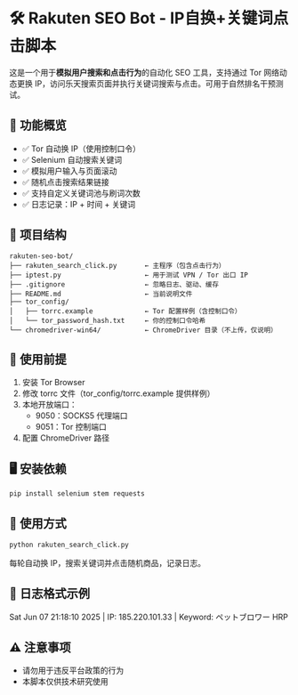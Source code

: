 # 🛠️ Rakuten SEO Bot - IP自换+关键词点击脚本

这是一个用于**模拟用户搜索和点击行为**的自动化 SEO 工具，支持通过 Tor 网络动态更换 IP，访问乐天搜索页面并执行关键词搜索与点击。可用于自然排名干预测试。

## 🎯 功能概览

- ✅ Tor 自动换 IP（使用控制口令）
- ✅ Selenium 自动搜索关键词
- ✅ 模拟用户输入与页面滚动
- ✅ 随机点击搜索结果链接
- ✅ 支持自定义关键词池与刷词次数
- ✅ 日志记录：IP + 时间 + 关键词

## 📁 项目结构

```
rakuten-seo-bot/
├── rakuten_search_click.py       ← 主程序（包含点击行为）
├── iptest.py                     ← 用于测试 VPN / Tor 出口 IP
├── .gitignore                    ← 忽略日志、驱动、缓存
├── README.md                     ← 当前说明文件
├── tor_config/
│   ├── torrc.example             ← Tor 配置样例（含控制口令）
│   └── tor_password_hash.txt     ← 你的控制口令哈希
└── chromedriver-win64/           ← ChromeDriver 目录（不上传，仅说明）
```

## 🧩 使用前提

1. 安装 Tor Browser
2. 修改 torrc 文件（tor_config/torrc.example 提供样例）
3. 本地开放端口：
   - 9050：SOCKS5 代理端口
   - 9051：Tor 控制端口
4. 配置 ChromeDriver 路径

## 🖥️ 安装依赖

```bash
pip install selenium stem requests
```

## 🚀 使用方式

```bash
python rakuten_search_click.py
```

每轮自动换 IP，搜索关键词并点击随机商品，记录日志。

## 📝 日志格式示例

Sat Jun 07 21:18:10 2025 | IP: 185.220.101.33 | Keyword: ペットブロワー HRP

## ⚠️ 注意事项

- 请勿用于违反平台政策的行为
- 本脚本仅供技术研究使用
